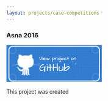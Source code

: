 ```yaml
---
layout: projects/case-competitions
---
```


### Asna 2016

<a href="https://github.com/nathanesau/Asna2016"><img src="../../../assets/images/github-button-blue.png" width="250"/></a>

This project was created 